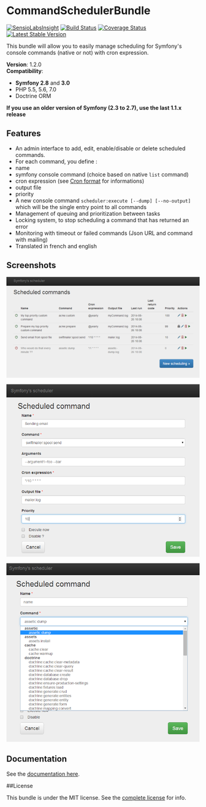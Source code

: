 CommandSchedulerBundle
======================

[![SensioLabsInsight](https://insight.sensiolabs.com/projects/8d984140-0e19-4c4f-8b05-605025eebeb5/mini.png)](https://insight.sensiolabs.com/projects/8d984140-0e19-4c4f-8b05-605025eebeb5)
[![Build Status](https://travis-ci.org/J-Mose/CommandSchedulerBundle.svg)](https://travis-ci.org/J-Mose/CommandSchedulerBundle)
[![Coverage Status](https://coveralls.io/repos/J-Mose/CommandSchedulerBundle/badge.svg)](https://coveralls.io/r/J-Mose/CommandSchedulerBundle)
[![Latest Stable Version](https://poser.pugx.org/jmose/command-scheduler-bundle/v/stable)](https://packagist.org/packages/jmose/command-scheduler-bundle)

This bundle will allow you to easily manage scheduling for Symfony's console commands (native or not) with cron expression.

**Version**: 1.2.0  
**Compatibility**:
 - **Symfony 2.8** and **3.0**
 - PHP 5.5, 5.6, 7.0
 - Doctrine ORM

**If you use an older version of Symfony (2.3 to 2.7), use the last 1.1.x release**

## Features

- An admin interface to add, edit, enable/disable or delete scheduled commands.
- For each command, you define : 
 - name
 - symfony console command (choice based on native `list` command)
 - cron expression (see [Cron format](http://en.wikipedia.org/wiki/Cron#Format) for informations)
 - output file 
 - priority
- A new console command `scheduler:execute [--dump] [--no-output]` which will be the single entry point to all commands
- Management of queuing and prioritization between tasks 
- Locking system, to stop scheduling a command that has returned an error
- Monitoring with timeout or failed commands (Json URL and command with mailing)
- Translated in french and english

## Screenshots
![list](Resources/doc/images/scheduled-list.png)

![new](Resources/doc/images/new-schedule.png)

![new2](Resources/doc/images/command-list.png)

## Documentation

See the [documentation here](Resources/doc/index.md).

##License

This bundle is under the MIT license. See the [complete license](Resources/meta/LICENCE) for info.
